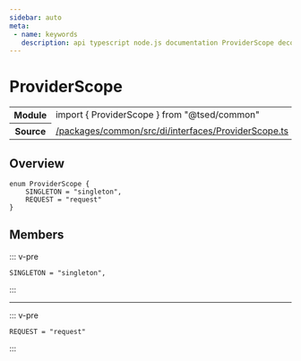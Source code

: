 ```yaml
---
sidebar: auto
meta:
 - name: keywords
   description: api typescript node.js documentation ProviderScope decorator
---
```

# ProviderScope <Badge text="Decorator" type="decorator"/>
<!-- Summary -->
<section class="symbol-info"><table class="is-full-width"><tbody><tr><th>Module</th><td><div class="lang-typescript"><span class="token keyword">import</span> { ProviderScope }&nbsp;<span class="token keyword">from</span>&nbsp;<span class="token string">"@tsed/common"</span></div></td></tr><tr><th>Source</th><td><a href="https://github.com/Romakita/ts-express-decorators/blob/v4.31.9/packages/common/src/di/interfaces/ProviderScope.ts#L0-L0">/packages/common/src/di/interfaces/ProviderScope.ts</a></td></tr></tbody></table></section>

<!-- Overview -->
## Overview


<pre><code class="typescript-lang "><span class="token keyword">enum</span> ProviderScope <span class="token punctuation">{</span>
    SINGLETON<span class="token punctuation"> = </span><span class="token string">"singleton"</span><span class="token punctuation">,</span>
    REQUEST<span class="token punctuation"> = </span><span class="token string">"request"</span>
<span class="token punctuation">}</span></code></pre>



<!-- Members -->




## Members


::: v-pre

<div class="method-overview">
<pre><code class="typescript-lang ">SINGLETON<span class="token punctuation"> = </span><span class="token string">"singleton"</span><span class="token punctuation">,</span></code></pre>

</div>



:::



***



::: v-pre

<div class="method-overview">
<pre><code class="typescript-lang ">REQUEST<span class="token punctuation"> = </span><span class="token string">"request"</span></code></pre>

</div>



:::